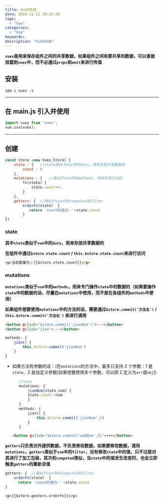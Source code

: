 ```yaml
---
title: VueX总结
date: 2019-11-12 18:14:26
tags:
  - "Vue"
categories:
  - "Vue"
keywords:
description: "VueX总结"
---
```


**`vuex`是用来保存组件之间的共享数据，如果组件之间有要共享的数据，可以直接挂载到`vuex`中，而不必通过`props`和`emit`来进行传值**

## 安装

`npm i vuex -s`

---

## 在 main.js 引入并使用

```js
import vuex from "vuex";
vue.use(vuex);
```

---

## 创建

```js
const store =new Vuex.Store( {
    state : {   //state类似于vue中的data，用来存放共享数据的
        count : 0
    },
    mutations : {   //类似于vue中的methods，用来存放方法的
        fn(state) {
            state.count++;
        }
    },
    getters: {  //类似于vue中的computed和filter
        orderFn(state)  {
           return 'count的值为：'+state.count
        }
})
```
### state
**其中`state`类似于`vue`中的`data`，用来存放共享数据的**

**在组件中通过`$store.state.count` / `this.$store.state.count`来进行访问**

```html
<p>当前数量为；{{$store.state.count}}</p>
```
### mutations

**`mutations`类似于`vue`中的`methods`，用来专门操作`state`中的数据的（如果要操作`state`中的数据的话，尽量在`mutations`中使用，而不是在各组件的`methods`中使用）**

**如果组件想要使用`mutations`中的方法的话，需要通过`$store.commit('方法名')` / `this.$store.commit('方法名')` 来进行调用**

```html
<button @click="$store.commit('jianNum')">---</button>
<button @click="jian">---</button>
```
```js
methods: {
    jian() {
        this.$store.commit('jianNum')
    }
}
```

- 如果方法有参数的话：(在`mutations`的方法中，最多只支持 2 个参数：1 是`state`、2 是自定义参数[如果想要使用多个参数，可以把 2 定义为`arr`或`obj`])
  ```js
     //vuex
     mutations: {
         jianNum(state,num) {
         state.count-=num
         }
     }
     methods: {
         jian() {
             this.$store.commit('jianNum',5)
         }
     }
  ```
  ```html
  <button @click="$store.commit('addNum',3)">+++</button>
  ```

**`getters`只负责对外提供数据，不负责修改数据，如果要修改数据，请用`mutations`，`getters`类似于`vue`中的`filter`，没有修改`state`中的值，只不过是对其进行了加工包装，其次和`computed`类似，当`state`中的值发生改变时，也会立即触发`getters`的重新求值**

```js
getters: {  //类似于vue中的computed和filter
    orderFn(state)  {
      return 'count的值为：'+state.count
}
```

```html
<p>{{$store.geeters.orderFn}}</p>
```
